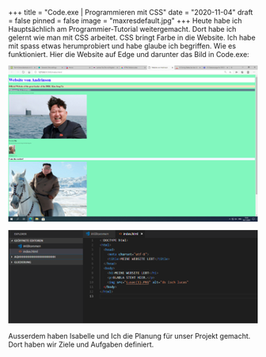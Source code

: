 +++
title = "Code.exe | Programmieren mit CSS"
date = "2020-11-04"
draft = false
pinned = false
image = "maxresdefault.jpg"
+++
Heute habe ich Hauptsächlich am Programmier-Tutorial weitergemacht. Dort habe ich gelernt wie man mit CSS arbeitet. CSS bringt Farbe in die Website. Ich habe mit spass etwas herumprobiert und habe glaube ich begriffen. Wie es funktioniert. Hier die Website auf Edge und darunter das Bild in Code.exe: 

![](bild.png)

![](code.png)

Ausserdem haben Isabelle und Ich die Planung für unser Projekt gemacht. Dort haben wir Ziele und Aufgaben definiert.